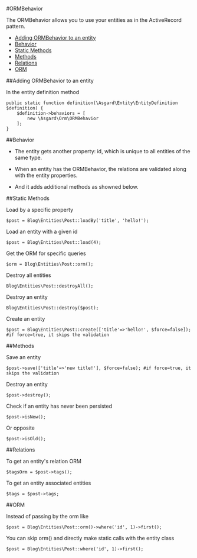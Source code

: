 #ORMBehavior

The ORMBehavior allows you to use your entities as in the ActiveRecord pattern.

- [Adding ORMBehavior to an entity](#adding)
- [Behavior](#behavior)
- [Static Methods](#static)
- [Methods](#methods)
- [Relations](#relations)
- [ORM](#orm)

<a name="adding"></a>
##Adding ORMBehavior to an entity

In the entity definition method

	public static function definition(\Asgard\Entity\EntityDefinition $definition) {
		$definition->behaviors = [
			new \Asgard\Orm\ORMBehavior
		];
	}

<a name="behavior"></a>
##Behavior

* The entity gets another property: id, which is unique to all entities of the same type.

* When an entity has the ORMBehavior, the relations are validated along with the entity properties.

* And it adds additional methods as showned below.

<a name="static"></a>
##Static Methods

Load by a specific property

	$post = Blog\Entities\Post::loadBy('title', 'hello!');

Load an entity with a given id

	$post = Blog\Entities\Post::load(4);

Get the ORM for specific queries

	$orm = Blog\Entities\Post::orm();

Destroy all entities

	Blog\Entities\Post::destroyAll();

Destroy an entity

	Blog\Entities\Post::destroy($post);

Create an entity

	$post = Blog\Entities\Post::create(['title'=>'hello!', $force=false]); #if force=true, it skips the validation

<a name="methods"></a>
##Methods

Save an entity

	$post->save(['title'=>'new title!'], $force=false); #if force=true, it skips the validation

Destroy an entity

	$post->destroy();

Check if an entity has never been persisted

	$post->isNew();

Or opposite

	$post->isOld();

<a name="relations"></a>
##Relations

To get an entity's relation ORM

	$tagsOrm = $post->tags();

To get an entity associated entities

	$tags = $post->tags;

<a name="orm"></a>
##ORM

Instead of passing by the orm like

	$post = Blog\Entities\Post::orm()->where('id', 1)->first();

You can skip orm() and directly make static calls with the entity class

	$post = Blog\Entities\Post::where('id', 1)->first();